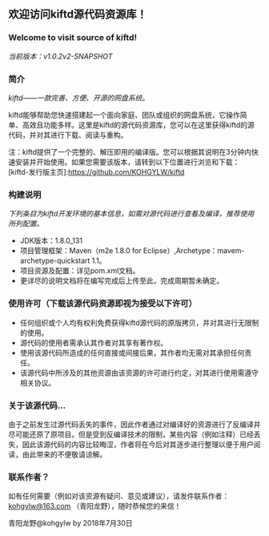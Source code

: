 ## 欢迎访问kiftd源代码资源库！
### Welcome to visit source of kiftd!

_当前版本：v1.0.2v2-SNAPSHOT_

### 简介
_kiftd——一款完善、方便、开源的网盘系统。_

kiftd能够帮助您快速搭建起一个面向家庭、团队或组织的网盘系统，它操作简单、高效且功能多样。这里是kiftd的源代码资源库，您可以在这里获得kiftd的源代码，并对其进行下载、阅读与重构。

注：kiftd提供了一个完整的、解压即用的编译版。您可以根据其说明在3分钟内快速安装并开始使用。如果您需要该版本，请转到以下位置进行浏览和下载：
[kiftd-发行版主页]:https://github.com/KOHGYLW/kiftd

### 构建说明
_下列条目为kiftd开发环境的基本信息，如需对源代码进行查看及编译，推荐使用所列配置。_
+ JDK版本：1.8.0_131
+ 项目管理框架：Maven（m2e 1.8.0 for Eclipse）,Archetype：mavem-archetype-quickstart 1.1。
+ 项目资源及配置：详见pom.xml文档。
+ 更详尽的说明文档将在编写完成后上传至此，完成周期暂未确定。

### 使用许可（下载该源代码资源即视为接受以下许可）
* 任何组织或个人均有权利免费获得kiftd源代码的原版拷贝，并对其进行无限制的使用。
* 源代码的使用者需承认其作者对其享有著作权。
* 使用该源代码所造成的任何直接或间接后果，其作者均无需对其承担任何责任。
* 该源代码中所涉及的其他资源由该资源的许可进行约定，对其进行使用需遵守相关协议。

### 关于该源代码...
由于之前发生过源代码丢失的事件，因此作者通过对编译好的资源进行了反编译并尽可能还原了原项目。但是受到反编译技术的限制，某些内容（例如注释）已经丢失，因此该源代码的内容比较晦涩，作者将在今后对其逐步进行整理以便于用户阅读，由此带来的不便敬请谅解。

### 联系作者？
如有任何需要（例如对该资源有疑问、意见或建议），请发件联系作者： kohgylw@163.com （青阳龙野），随时恭候您的来信！

青阳龙野@kohgylw by 2018年7月30日

